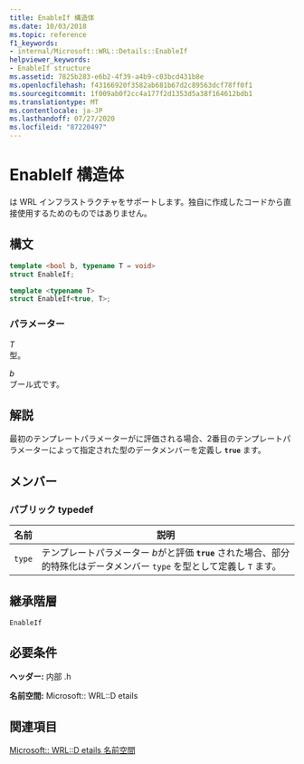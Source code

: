 ```yaml
---
title: EnableIf 構造体
ms.date: 10/03/2018
ms.topic: reference
f1_keywords:
- internal/Microsoft::WRL::Details::EnableIf
helpviewer_keywords:
- EnableIf structure
ms.assetid: 7825b283-e6b2-4f39-a4b9-c03bcd431b8e
ms.openlocfilehash: f43166920f3582ab681b67d2c89563dcf78ff0f1
ms.sourcegitcommit: 1f009ab0f2cc4a177f2d1353d5a38f164612bdb1
ms.translationtype: MT
ms.contentlocale: ja-JP
ms.lasthandoff: 07/27/2020
ms.locfileid: "87220497"
---
```

# <a name="enableif-structure"></a>EnableIf 構造体

は WRL インフラストラクチャをサポートします。独自に作成したコードから直接使用するためのものではありません。

## <a name="syntax"></a>構文

```cpp
template <bool b, typename T = void>
struct EnableIf;

template <typename T>
struct EnableIf<true, T>;
```

### <a name="parameters"></a>パラメーター

*T*<br/>
型。

*b*<br/>
ブール式です。

## <a name="remarks"></a>解説

最初のテンプレートパラメーターがに評価される場合、2番目のテンプレートパラメーターによって指定された型のデータメンバーを定義し **`true`** ます。

## <a name="members"></a>メンバー

### <a name="public-typedefs"></a>パブリック typedef

|名前|説明|
|----------|-----------------|
|`type`|テンプレートパラメーター *b*がと評価 **`true`** された場合、部分的特殊化はデータメンバー `type` を型として定義し `T` ます。|

## <a name="inheritance-hierarchy"></a>継承階層

`EnableIf`

## <a name="requirements"></a>必要条件

**ヘッダー:** 内部 .h

**名前空間:** Microsoft:: WRL::D etails

## <a name="see-also"></a>関連項目

[Microsoft:: WRL::D etails 名前空間](microsoft-wrl-details-namespace.md)
